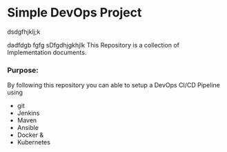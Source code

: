 # Simple DevOps Project
dsdgfhjklj;k


dadfdgb
fgfg
sDfgdhjgkhjlk
This Repository is a collection of Implementation documents. 

### Purpose:
By following this repository you can able to setup a DevOps CI/CD Pipeline using
- git
- Jenkins
- Maven
- Ansible
- Docker &
- Kubernetes

